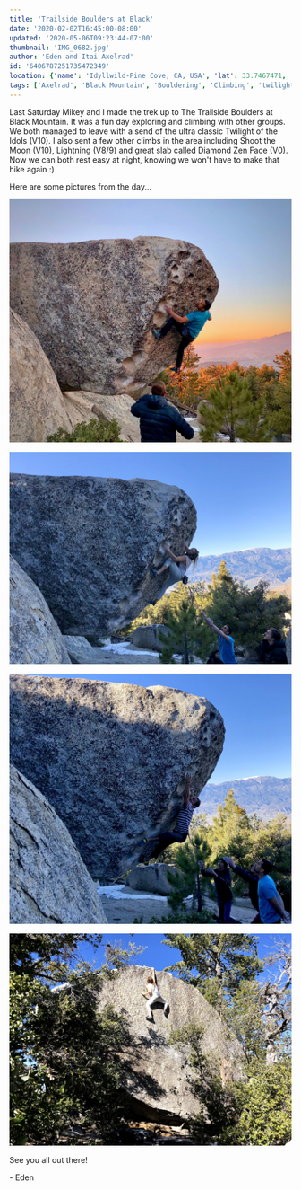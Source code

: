 ```yaml
---
title: 'Trailside Boulders at Black'
date: '2020-02-02T16:45:00-08:00'
updated: '2020-05-06T09:23:44-07:00'
thumbnail: 'IMG_0682.jpg'
author: 'Eden and Itai Axelrad'
id: '6406787251735472349'
location: {'name': 'Idyllwild-Pine Cove, CA, USA', 'lat': 33.7467471, 'lng': -116.71525559999998, 'span': '0.211258,0.322723'}
tags: ['Axelrad', 'Black Mountain', 'Bouldering', 'Climbing', 'twilight of the idols']
---
```

Last Saturday Mikey and I made the trek up to The Trailside Boulders at Black Mountain. It was a fun day exploring and climbing with other groups. We both managed to leave with a send of the ultra classic Twilight of the Idols (V10). I also sent a few other climbs in the area including Shoot the Moon (V10), Lightning (V8/9) and great slab called Diamond Zen Face (V0). Now we can both rest easy at night, knowing we won't have to make that hike again :)

Here are some pictures from the day...

![image alt](/images/IMG_0682.jpg)

![image alt](/images/IMG_0662.jpg)

![image alt](/images/IMG_0646.jpg)

![image alt](/images/IMG_0629.jpg)

See you all out there!

\- Eden

